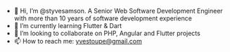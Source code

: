 - 👋 Hi, I’m @styvesamson. A Senior Web Software Development Engineer with more than 10 years of software development experience
- 🌱 I’m currently learning Flutter & Dart
- 💞️ I’m looking to collaborate on PHP, Angular and Flutter projects
- 📫 How to reach me: yvestoupe@gmail.com 

<!---
styvesamson/styvesamson is a ✨ special ✨ repository because its `README.md` (this file) appears on your GitHub profile.
You can click the Preview link to take a look at your changes.
--->
